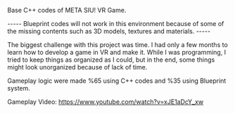 Base C++ codes of META SIU! VR Game.

----- Blueprint codes will not work in this environment because of some of the missing contents such as 3D models, textures and materials. -----

The biggest challenge with this project was time. I had only a few months to learn how to develop a game in VR and make it. While I was programming, I tried to keep things as organized as I could, but in the end, some things might look unorganized because of lack of time.

Gameplay logic were made %65 using C++ codes and %35 using Blueprint system.

Gameplay Video: https://www.youtube.com/watch?v=xJE1aDcY_xw
